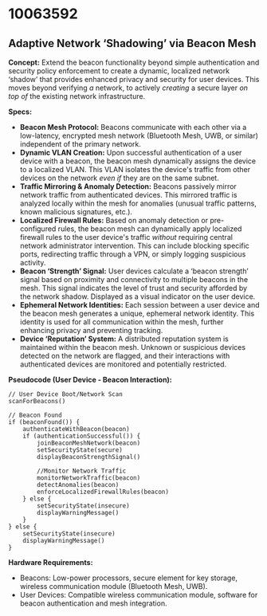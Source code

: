# 10063592

## Adaptive Network ‘Shadowing’ via Beacon Mesh

**Concept:** Extend the beacon functionality beyond simple authentication and security policy enforcement to create a dynamic, localized network ‘shadow’ that provides enhanced privacy and security for user devices. This moves beyond verifying *a* network, to actively *creating* a secure layer *on top of* the existing network infrastructure.

**Specs:**

*   **Beacon Mesh Protocol:** Beacons communicate with each other via a low-latency, encrypted mesh network (Bluetooth Mesh, UWB, or similar) independent of the primary network.
*   **Dynamic VLAN Creation:** Upon successful authentication of a user device with a beacon, the beacon mesh dynamically assigns the device to a localized VLAN. This VLAN isolates the device's traffic from other devices on the network *even if* they are on the same subnet.
*   **Traffic Mirroring & Anomaly Detection:** Beacons passively mirror network traffic from authenticated devices. This mirrored traffic is analyzed locally within the mesh for anomalies (unusual traffic patterns, known malicious signatures, etc.).
*   **Localized Firewall Rules:**  Based on anomaly detection or pre-configured rules, the beacon mesh can dynamically apply localized firewall rules to the user device's traffic *without* requiring central network administrator intervention.  This can include blocking specific ports, redirecting traffic through a VPN, or simply logging suspicious activity.
*   **Beacon ‘Strength’ Signal:** User devices calculate a ‘beacon strength’ signal based on proximity and connectivity to multiple beacons in the mesh. This signal indicates the level of trust and security afforded by the network shadow. Displayed as a visual indicator on the user device.
*   **Ephemeral Network Identities:** Each session between a user device and the beacon mesh generates a unique, ephemeral network identity. This identity is used for all communication within the mesh, further enhancing privacy and preventing tracking.
*   **Device ‘Reputation’ System:**  A distributed reputation system is maintained within the beacon mesh.  Unknown or suspicious devices detected on the network are flagged, and their interactions with authenticated devices are monitored and potentially restricted.

**Pseudocode (User Device - Beacon Interaction):**

```
// User Device Boot/Network Scan
scanForBeacons()

// Beacon Found
if (beaconFound()) {
    authenticateWithBeacon(beacon)
    if (authenticationSuccessful()) {
        joinBeaconMeshNetwork(beacon)
        setSecurityState(secure)
        displayBeaconStrengthSignal()

        //Monitor Network Traffic
        monitorNetworkTraffic(beacon)
        detectAnomalies(beacon)
        enforceLocalizedFirewallRules(beacon)
    } else {
        setSecurityState(insecure)
        displayWarningMessage()
    }
} else {
    setSecurityState(insecure)
    displayWarningMessage()
}
```

**Hardware Requirements:**

*   Beacons: Low-power processors, secure element for key storage, wireless communication module (Bluetooth Mesh, UWB).
*   User Devices: Compatible wireless communication module, software for beacon authentication and mesh integration.